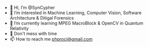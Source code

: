 - 👋 Hi, I’m @SynCypher
- 👀 I’m interested in Machine Learning, Computer Vision, Software Architecture & Ditigal Forensics
- 🌱 I’m currently learning MPEG MacroBlock & OpenCV in Quantum Relativity
- 💞️ Don't mess with time
- 📫 How to reach me phprocj@gmail.com

<!---
SynCypher/SynCypher is a ✨ special ✨ repository because its `README.md` (this file) appears on your GitHub profile.
You can click the Preview link to take a look at your changes.
--->
